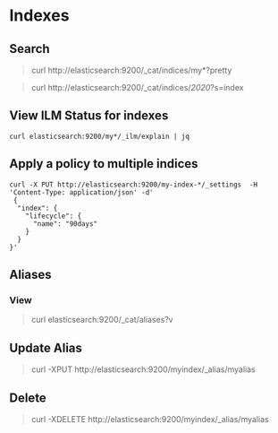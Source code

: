 # Indexes

## Search
> curl http://elasticsearch:9200/_cat/indices/my*?pretty

> curl http://elasticsearch:9200/_cat/indices/*2020*?s=index

## View ILM Status for indexes
```
curl elasticsearch:9200/my*/_ilm/explain | jq
```

## Apply a policy to multiple indices
```
curl -X PUT http://elasticsearch:9200/my-index-*/_settings  -H 'Content-Type: application/json' -d'
 {
  "index": {
    "lifecycle": {
      "name": "90days"
    }
  }
}'
```

## Aliases
### View
> curl elasticsearch:9200/_cat/aliases?v

## Update Alias
> curl -XPUT http://elasticsearch:9200/myindex/_alias/myalias

## Delete
> curl -XDELETE http://elasticsearch:9200/myindex/_alias/myalias
